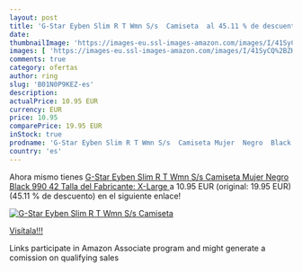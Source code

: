 ```yaml
---
layout: post
title: 'G-Star Eyben Slim R T Wmn S/s  Camiseta  al 45.11 % de descuento'
date: 
thumbnailImage: 'https://images-eu.ssl-images-amazon.com/images/I/41SyCQ%2BZHVL._SL200_.jpg'
images: [ 'https://images-eu.ssl-images-amazon.com/images/I/41SyCQ%2BZHVL._SL200_.jpg' ]
comments: true
category: ofertas
author: ring
slug: 'B01N0P9KEZ-es'
description:
actualPrice: 10.95 EUR
currency: EUR
price: 10.95
comparePrice: 19.95 EUR
inStock: true
prodname: 'G-Star Eyben Slim R T Wmn S/s  Camiseta Mujer  Negro  Black 990   42  Talla del Fabricante: X-Large '
country: 'es'
---
```


Ahora mismo tienes [G-Star Eyben Slim R T Wmn S/s  Camiseta Mujer  Negro  Black 990   42  Talla del Fabricante: X-Large ](https://www.amazon.es/dp/B01N0P9KEZ/?tag=tolees-21) a 10.95 EUR (original: 19.95 EUR) (45.11 %  de descuento) en el siguiente enlace!

[![G-Star Eyben Slim R T Wmn S/s  Camiseta ](https://images-eu.ssl-images-amazon.com/images/I/41SyCQ%2BZHVL._SL200_.jpg)](https://www.amazon.es/dp/B01N0P9KEZ/?tag=tolees-21)

[Visítala!!!](https://www.amazon.es/dp/B01N0P9KEZ/?tag=tolees-21)

Links participate in Amazon Associate program and might generate a comission on qualifying sales
